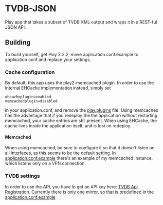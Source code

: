 TVDB-JSON
=====================================

Play app that takes a subset of TVDB XML output and wraps it in a REST-ful JSON API.

## Building
To build yourself, get Play 2.2.2, move application.conf.example to application.conf and replace your settings.

### Cache configuration
By default, this app uses the play2-memcached plugin. In order to use the internal EHCache implementation instead,
simply set
````
ehcacheplugin=enabled
memcachedplugin=disabled
````
in your application.conf, and remove the [play.plugins](conf/play.plugins) file. Using memcached has the advantage that
if you redeploy the the application without restarting memcached, your cache entries are still present. When using EHCache,
the cache lives inside the application itself, and is lost on redeploy.

#### Memcached
When using memcached, be sure to configure it so that it doesn't listen on all interfaces, as this seems to be the default
setting. In [application.conf.example](conf/application.conf.example) there's an example of my memcached instance, which
listens only on a VPN connection.

### TVDB settings
In order to use the API, you have to get an API key here: [TVDB Api Registration](http://thetvdb.com/?tab=apiregister).
Currently there is only one mirror, so that is predefined in the [application.conf.example](conf/application.conf.example)

